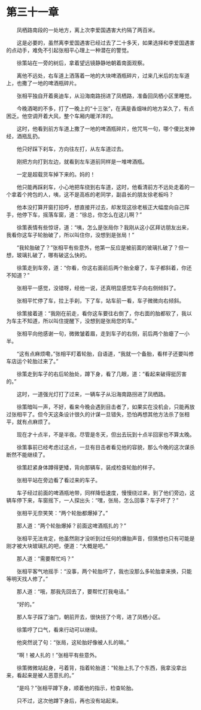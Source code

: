 #	第三十一章

　　凤栖路南段的一处地方，离上次李爱国遇害大约隔了两百米。

　　这是必要的，虽然离李爱国遇害已经过去了二十多天，如果选择和李爱国遇害的点动手，难免不引起张相平心理上一种潜在的警觉。

　　徐策站在一旁的树后，拿着望远镜静静地朝着南面观察。

　　离他不远处，右车道上洒落着一地的大块啤酒瓶碎片，过来几米后的左车道上，也撒了一地的啤酒瓶碎片。

　　张相平独自开着奥迪车，从沿海南路拐进了凤栖路，准备回凤栖小区里睡觉。

　　今晚酒喝的不多，打了一晚上的“十三张”，在满是香烟味的地方呆久了，有点困乏。他空调开着大风，整个车厢内暖洋洋的。

　　这时，他看到前方车道上撒了一地的啤酒瓶碎片，他咒骂一句，哪个傻比发神经，酒瓶乱扔。

　　他只好踩下刹车，方向往左打，从左车道过去。

　　刚把方向打到左边，就看到左车道前同样是一堆啤酒瓶。

　　一定是超载货车掉下来的。妈的！

　　他只能再踩刹车，小心地把车绕到右车道，这时，他看清前方不远处走着的一个拿着个挎包的人，咦，这不是高栋的老同学，副县长的朋友徐老板吗？

　　他本没打算开窗打招呼，想直接开过去，却发现这徐老板正大幅度向自己挥手，他停下车，摇落车窗，道：“徐总，你怎么在这儿啊？”

　　徐策表情有些惊讶，道：“咦，怎么是张局你？我刚从这小区拜访朋友出来，我看你这车子轮胎破了，所以叫住你，没想到是张局！”

　　“我轮胎破了？”张相平有些意外，他第一反应是被前面的玻璃扎破了？但一想，玻璃扎破了，哪有破这么快的。

　　徐策走到车旁，道：“你看，你这右面前后两个胎全瘪了，车子都斜着，你还不知道？”

　　张相平一感觉，没错呀，经他一说，还真明显感觉车子向右侧倾斜了。

　　张相平忙停了车，拉上手刹，下了车，站车前一看，车子微微向右倾斜。

　　徐策接着道：“我刚在前走，看你这车要往右倒了，你右面的胎都软了，我以为车主不知道，所以叫住提醒下，没想到是张局您的车。”

　　张相平向他感谢一句，微微皱着眉，走到车子的右侧，前后两个胎瘪了一小半。

　　“这有点麻烦嘞，”张相平盯着轮胎，自语道，“我就一个备胎，看样子还要叫修车店运个轮胎过来了。”

　　徐策走到车子的右后轮胎处，蹲下身，看了几眼，道：“看起来破得挺厉害的。”

　　这时，一道强光灯打了过来，一辆车子从沿海南路拐进了凤栖路。

　　徐策暗叫一声，不好，看来今晚会遇到目击者了，如果实在没机会，只能再放过张相平了。但今天这条设计很久的计谋一旦错失，恐怕再想其他方法杀了张相平，就有点麻烦了。

　　现在才十点半，不是半夜。尽管是冬天，但出去玩到十点半回家也不算太晚。

　　徐策事前已经考虑过这点，一旦有目击者看见他的容貌，那么今晚的这次谋杀断然不能继续了。

　　徐策赶紧身体蹲得更矮，背向那辆车，装成检查轮胎的样子。

　　张相平站在旁边看了看过来的车子。

　　车子经过前面的啤酒瓶地带，同样降低速度，慢慢绕过来，到了他们旁边，这辆车停下来，车窗摇下，一人探出头：“嘿，张局，怎么回事？车子坏了？”

　　张相平无奈笑笑：“两个轮胎都爆掉了。”

　　那人道：“两个轮胎爆掉？前面这啤酒瓶扎的？”

　　张相平无法肯定，他虽然刚才没听到过任何的爆胎声音，但猜想也只有可能是刚才被大块玻璃扎的吧，便道：“大概是吧。”

　　那人道：“需要帮忙吗？”

　　张相平客气地摇手：“没事，两个轮胎坏了，我也没那么多轮胎拿来换，只能等明天找人修了。”

　　那人道：“哦，那我先回去了，要帮忙打我电话。”

　　“好的。”

　　那人车子踩了油门，朝前开去，很快拐了个弯，进了凤栖小区。

　　徐策哼了口气，看来行动可以继续。

　　他突然说了句：“张局，这轮胎好像被人扎的嘛。”

　　“啊！被人扎的！”张相平有些意外。

　　徐策微微站起身，弓着背，指着轮胎道：“轮胎上扎了个东西，我拿没拿出来，看起来是被人恶意扎的。”

　　“是吗？”张相平蹲下身，顺着他的指示，检查轮胎。

　　只不过，这次他蹲下身后，再也没有站起来。

